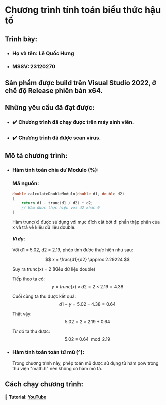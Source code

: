 # Chương trình tính toán biểu thức hậu tố

## Trình bày: 

- ### Họ và tên: Lê Quốc Hưng
- ### MSSV: 23120270

## Sản phẩm được build trên Visual Studio 2022, ở chế độ Release phiên bản x64.

## Những yêu cầu đã đạt được:

- ### ✔️ Chương trình đã chạy được trên máy sinh viên.
- ### ✔️ Chương trình đã được scan virus.

## Mô tả chương trình:
- ### Hàm tính toán chia dư Modulo (%):
     ### Mã nguồn:

    ```cpp
    double calculateDoubleModulo(double d1, double d2)
    {
        return d1 - trunc(d1 / d2) * d2;
        // Hàm được thực hiện với d2 khác 0
    }
    ```

    Hàm trunc(x) được sử dụng với mục đích cắt bớt đi phần thập phân của x và trả về kiểu dữ liệu double.

    #### ___Ví dụ___:

    Với d1 = 5.02, d2 = 2.19, phép tính được thực hiện như sau:

    $$ x = \frac{d1}{d2} \approx 2.29224 $$

    Suy ra trunc(x) = 2 (Kiểu dữ liệu double)
    
    Tiếp theo ta có: 
    $$ y = trunc(x) \times d2 = 2 \times 2.19 = 4.38 $$

    Cuối cùng ta thu được kết quả:
    $$ d1 - y = 5.02 - 4.38 = 0.64 $$

    Thật vậy:
    $$ 5.02 = 2 \times 2.19 + 0.64 $$

    Từ đó ta thu được:
    $$ 5.02 \equiv 0.64 \mod 2.19 $$

- ### Hàm tính toán toán tử mũ (^):
    Trong chương trình này, phép toán mũ được sử dụng từ hàm pow trong thư viện "math.h" nên không có hàm mô tả.

## Cách chạy chương trình:

#### 🔗 Tutorial: [YouTube](https://youtu.be/lsxWlTt65Rs)
